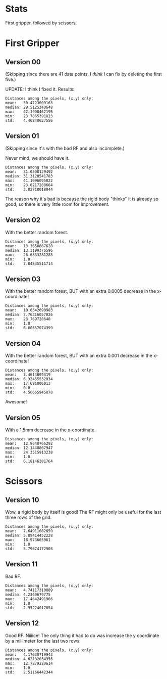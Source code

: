 # Stats

First gripper, followed by scissors.

# First Gripper

## Version 00

(Skipping since there are 41 data points, I _think_ I can fix by deleting the first five.)

UPDATE: I think I fixed it. Results:

```
Distances among the pixels, (x,y) only:
mean:   30.4723009163
median: 29.5125340648
max:    42.1900462195
min:    23.7065391823
std:    4.46840627556
```


## Version 01

(Skipping since it's with the bad RF and also incomplete.)

Never mind, we should have it.

```
Distances among the pixels, (x,y) only:
mean:   31.0500129492
median: 31.3128541783
max:    41.1096095822
min:    23.0217288664
std:    3.82710018844
```

The reason why it's bad is because the rigid body "thinks" it is already so good, so there is very little room for improvement.

## Version 02

With the better random forest.

```
Distances among the pixels, (x,y) only:
mean:   13.3650867628
median: 13.3199376596
max:    26.6833281283
min:    1.0
std:    7.84835511714
```


## Version 03

With the better random forest, BUT with an extra 0.0005 decrease in the x-coordinate!

```
Distances among the pixels, (x,y) only:
mean:   10.0342690983
median: 7.76316057026
max:    23.769728648
min:    1.0
std:    6.60657074399
```

## Version 04

With the better random forest, BUT with an extra 0.001 decrease in the x-coordinate!

```
Distances among the pixels, (x,y) only:
mean:   7.4614609319
median: 6.32455532034
max:    17.691806013
min:    0.0
std:    4.56665945078
```

Awesome!


## Version 05

With a 1.5mm decrease in the x-coordinate.

```
Distances among the pixels, (x,y) only:
mean:   12.9640766292
median: 12.1448007947
max:    24.3515913238
min:    1.0
std:    6.18146381764
```


# Scissors

## Version 10

Wow, a rigid body by itself is good! The RF might only be useful for the last three rows of the grid.

```
Distances among the pixels, (x,y) only:
mean:   7.64911082659
median: 5.89414452228
max:    18.973665961
min:    1.0
std:    5.79674172908
```

## Version 11

Bad RF.

```
Distances among the pixels, (x,y) only:
mean:   4.74117310089
median: 4.2360679775
max:    17.4642491966
min:    1.0
std:    2.95224017854
```

## Version 12

Good RF. Niiiice! The only thing it had to do was increase the y coordinate by a millimeter for the last two rows.

```
Distances among the pixels, (x,y) only:
mean:   4.17630719943
median: 4.62132034356
max:    12.7279220614
min:    1.0
std:    2.51166442344
```
